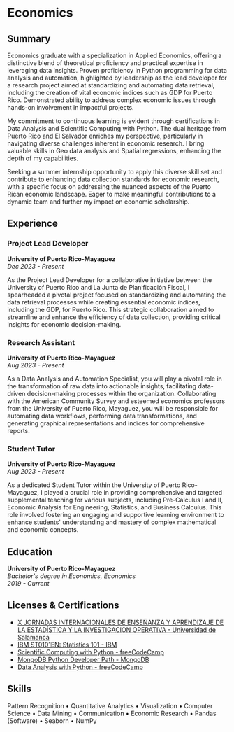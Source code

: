 # Economics 

## Summary

Economics graduate with a specialization in Applied Economics, offering a distinctive blend of theoretical proficiency and practical expertise in leveraging data insights. Proven proficiency in Python programming for data analysis and automation, highlighted by leadership as the lead developer for a research project aimed at standardizing and automating data retrieval, including the creation of vital economic indices such as GDP for Puerto Rico. Demonstrated ability to address complex economic issues through hands-on involvement in impactful projects.

My commitment to continuous learning is evident through certifications in Data Analysis and Scientific Computing with Python. The dual heritage from Puerto Rico and El Salvador enriches my perspective, particularly in navigating diverse challenges inherent in economic research. I bring valuable skills in Geo data analysis and Spatial regressions, enhancing the depth of my capabilities.

Seeking a summer internship opportunity to apply this diverse skill set and contribute to enhancing data collection standards for economic research, with a specific focus on addressing the nuanced aspects of the Puerto Rican economic landscape. Eager to make meaningful contributions to a dynamic team and further my impact on economic scholarship.


## Experience

### Project Lead Developer
**University of Puerto Rico-Mayaguez**  
*Dec 2023 - Present*

As the Project Lead Developer for a collaborative initiative between the University of Puerto Rico and La Junta de Planificación Fiscal, I spearheaded a pivotal project focused on standardizing and automating the data retrieval processes while creating essential economic indices, including the GDP, for Puerto Rico. This strategic collaboration aimed to streamline and enhance the efficiency of data collection, providing critical insights for economic decision-making.

### Research Assistant
**University of Puerto Rico-Mayaguez**  
*Aug 2023 - Present*

As a Data Analysis and Automation Specialist, you will play a pivotal role in the transformation of raw data into actionable insights, facilitating data-driven decision-making processes within the organization. Collaborating with the American Community Survey and esteemed economics professors from the University of Puerto Rico, Mayaguez, you will be responsible for automating data workflows, performing data transformations, and generating graphical representations and indices for comprehensive reports.

### Student Tutor
**University of Puerto Rico-Mayaguez**  
*Aug 2023 - Present*

As a dedicated Student Tutor within the University of Puerto Rico-Mayaguez, I played a crucial role in providing comprehensive and targeted supplemental teaching for various subjects, including Pre-Calculus I and II, Economic Analysis for Engineering, Statistics, and Business Calculus. This role involved fostering an engaging and supportive learning environment to enhance students' understanding and mastery of complex mathematical and economic concepts.

## Education

**University of Puerto Rico-Mayaguez**  
*Bachelor's degree in Economics, Economics*  
*2019 - Current*

## Licenses & Certifications

- [X JORNADAS INTERNACIONALES DE ENSEÑANZA Y APRENDIZAJE DE LA ESTADÍSTICA Y LA INVESTIGACIÓN OPERATIVA - Universidad de Salamanca](https://drive.google.com/file/d/1nMHb2cli6rB5Trult7qCLZe3XTh4A7Rd/view?usp=sharing)
-  [IBM ST0101EN: Statistics 101 - IBM](https://courses.cognitiveclass.ai/certificates/886a2a7fa63e46a785bb6600432e2cd9)
- [Scientific Computing with Python - freeCodeCamp](https://freecodecamp.org/certification/unclearcoder/scientific-computing-with-python-v7)
- [MongoDB Python Developer Path - MongoDB](https://learn.mongodb.com/c/mjNVmVcZQom3TfmPqf400w)
- [Data Analysis with Python - freeCodeCamp](https://freecodecamp.org/certification/unclearcoder/data-analysis-with-python-v7)   

## Skills

Pattern Recognition • Quantitative Analytics • Visualization • Computer Science • Data Mining • Communication • Economic Research • Pandas (Software) • Seaborn • NumPy
